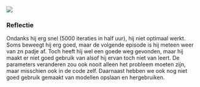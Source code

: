 <img src="https://cdn.discordapp.com/attachments/807328921010962494/923670345309900831/Figure_2.png"/>

### Reflectie
Ondanks hij erg snel (5000 iteraties in half uur), hij niet optimaal werkt. Soms beweegt hij erg goed, maar de volgende episode is hij meteen weer van zn padje af. Toch heeft hij wel een goede weg gevonden, maar hij maakt er niet goed gebruik van alsof hij ervan toch niet van leert. De parameters veranderen zou ook nooit alleen het probleem moeten zijn, maar misschien ook in de code zelf. Daarnaast hebben we ook nog niet goed gebruik gemaakt van modellen opslaan en hergebruiken.
